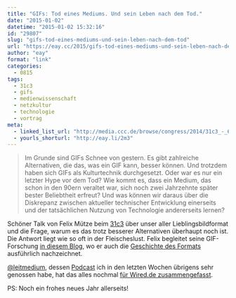 ```yaml
---
title: "GIFs: Tod eines Mediums. Und sein Leben nach dem Tod."
date: "2015-01-02"
datetime: "2015-01-02 15:32:16"
id: "29807"
slug: "gifs-tod-eines-mediums-und-sein-leben-nach-dem-tod"
url: "https://eay.cc/2015/gifs-tod-eines-mediums-und-sein-leben-nach-dem-tod/"
author: "eay"
format: "link"
categories:
  - 0815
tags:
  - 31c3
  - gifs
  - medienwissenschaft
  - netzkultur
  - technologie
  - vortrag
meta:
  - linked_list_url: "http://media.ccc.de/browse/congress/2014/31c3_-_6325_-_de_-_saal_g_-_201412281600_-_gifs_tod_eines_mediums_und_sein_leben_nach_dem_tod_-_felix_mutze.html#video"
  - yourls_shorturl: "http://eay.li/2m3"
---
```


> Im Grunde sind GIFs Schnee von gestern. Es gibt zahlreiche Alternativen, die das, was ein GIF kann, besser können. Und trotzdem haben sich GIFs als Kulturtechnik durchgesetzt. Oder war es nur ein letzter Hype vor dem Tod? Wie kommt es, dass ein Medium, das schon in den 90ern veraltet war, sich noch zwei Jahrzehnte später bester Beliebtheit erfreut? Und was können wir daraus über die Diskrepanz zwischen aktueller technischer Entwicklung einerseits und der tatsächlichen Nutzung von Technologie andererseits lernen?

Schöner Talk von Felix Mütze beim [31c3](http://events.ccc.de/congress/2014/wiki/Static:Main_Page) über unser aller Lieblingsbildformat und die Frage, warum es das trotz besserer Alternativen überhaupt noch ist. Die Antwort liegt wie so oft in der Fleischeslust. Felix begleitet seine GIF-Forschung [in diesem Blog](http://metagif.wordpress.com/), wo er auch die [Geschichte des Formats](http://metagif.wordpress.com/2014/11/28/gif-geschichte-teil-1-die-ursprunge-in-der-mailbox/) ausführlich nachzeichnet.

[@leitmedium](https://twitter.com/leitmedium), dessen [Podcast](http://leitmotiv.cc/) ich in den letzten Wochen übrigens sehr genossen habe, hat das alles nochmal [für Wired.de zusammengefasst](https://www.wired.de/collection/latest/31c3-der-tod-des-gif).

PS: Noch ein frohes neues Jahr allerseits!
